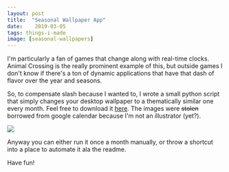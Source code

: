 ```yaml
---
layout: post
title:  "Seasonal Wallpaper App"
date:    2019-03-05
tags: things-i-made
image: [seasonal-wallpapers]
---
```


I'm particularly a fan of games that change along with real-time clocks. Animal Crossing is the really prominent example of this, but outside games I don't know if there's a ton of dynamic applications that have that dash of flavor over the year and seasons.

So, to compensate slash because I wanted to, I wrote a small python script that simply changes your desktop wallpaper to a thematically similar one every month. Feel free to download it [here]. The images were ~~stolen~~ borrowed from google calendar because I'm not an illustrator (yet?).

![][seasonal-wallpapers]

Anyway you can either run it once a month manually, or throw a shortcut into a place to automate it ala the readme.

Have fun!


[here]: https://github.com/AlinaWithAFace/seasonal-desktop-wallpapers
[seasonal-wallpapers]: ../assets/img/seasonal-wallpapers.gif
